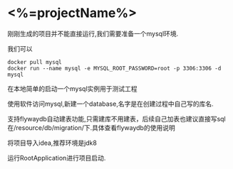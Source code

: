 # <%=projectName%> 

刚刚生成的项目并不能直接运行,我们需要准备一个mysql环境.

我们可以

```
docker pull mysql
docker run --name mysql -e MYSQL_ROOT_PASSWORD=root -p 3306:3306 -d mysql
```

在本地简单的启动一个mysql实例用于测试工程

使用软件访问mysql,新建一个database,名字是在创建过程中自己写的库名. 

支持flywaydb自动建表功能,只需建库不用建表，后续自己加表也建议直接写sql在/resource/db/migration/下.具体查看flywaydb的使用说明

将项目导入idea,推荐环境是jdk8

运行RootApplication进行项目启动.
